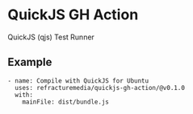 # QuickJS GH Action
QuickJS (qjs) Test Runner

## Example

```
- name: Compile with QuickJS for Ubuntu
  uses: refracturemedia/quickjs-gh-action/@v0.1.0
  with:
    mainFile: dist/bundle.js
```